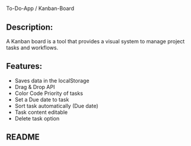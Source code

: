 # 
To-Do-App / Kanban-Board 

## Description:
A Kanban board is a tool that provides a visual system to manage project tasks and workflows. 


## Features:
* Saves data in the localStorage
* Drag & Drop API
* Color Code Priority of tasks
* Set a Due date to task
* Sort task automatically (Due date)
* Task content editable
* Delete task option

## README
